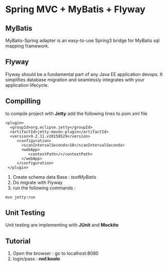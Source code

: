 Spring MVC + MyBatis + Flyway
==========================
MyBatis
-----------
MyBatis-Spring adapter is an easy-to-use Spring3 bridge for MyBatis sql mapping framework.

Flyway
----------
Flyway should be a fundamental part of any Java EE application devops. It simplifies database migration and seamlessly integrates with your application lifecycle.

Compilling
---------------
to compile project with **Jetty** add the following lines to pom.xml file
```
<plugin>
  <groupId>org.eclipse.jetty</groupId>
  <artifactId>jetty-maven-plugin</artifactId>
  <version>9.2.11.v20150529</version>
     <configuration>
       <scanIntervalSeconds>10</scanIntervalSeconds>
       <webApp>
          <contextPath>/</contextPath>
       </webApp>
	 </configuration>
 </plugin>
```

 1. Create schema data Base : *textMyBatis*
 2. Do migrate with Flyway
 3.  run the following commands :
```
mvn jetty:run
```
Unit Testing
------------------
Unit testing are implementing with **JUnit** and **Mockito**

Tutorial
-----------

 1. Open the browser : go to localhost:8080
 2. login/pass : ***rod***/***koala***